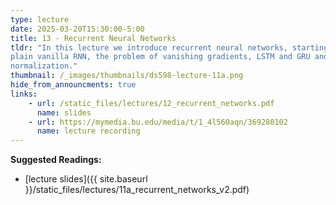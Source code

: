 ```yaml
---
type: lecture
date: 2025-03-20T15:30:00-5:00
title: 13 - Recurrent Neural Networks
tldr: "In this lecture we introduce recurrent neural networks, starting the
plain vanilla RNN, the problem of vanishing gradients, LSTM and GRU and batch
normalization."
thumbnail: /_images/thumbnails/ds598-lecture-11a.png
hide_from_announcments: true
links: 
    - url: /static_files/lectures/12_recurrent_networks.pdf
      name: slides
    - url: https://mymedia.bu.edu/media/t/1_4l560aqn/369280102
      name: lecture recording
---
```

**Suggested Readings:**
- [lecture slides]({{ site.baseurl }}/static_files/lectures/11a_recurrent_networks_v2.pdf)
